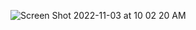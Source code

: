 ![Screen Shot 2022-11-03 at 10 02 20 AM](https://user-images.githubusercontent.com/103782984/199772021-785728a0-d0c9-450f-8f10-334eca015b23.png)
